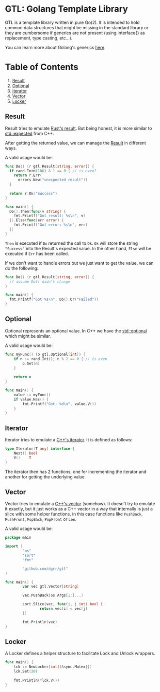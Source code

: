 # GTL: Golang Template Library

GTL is a template library written in pure Go(2).
It is intended to hold common data structures that might be missing in the standard library
or they are cumbersome if generics are not present (using interface{} as replacement, type casting, etc...).

You can learn more about Golang's generics [here](https://go.googlesource.com/proposal/+/refs/heads/master/design/43651-type-parameters.md).

# Table of Contents
1. [Result](#result)
2. [Optional](#optional)
3. [Iterator](#iterator)
4. [Vector](#vector)
5. [Locker](#locker)

## Result

Result tries to emulate [Rust's result](https://doc.rust-lang.org/std/result/).
But being honest, it is more similar to [std::expected](http://www.open-std.org/jtc1/sc22/wg21/docs/papers/2017/p0323r3.pdf) from C++.

After getting the returned value,
we can manage the [Result](https://github.com/dgrr/gtl/blob/master/result.go2#L4) in different ways.

A valid usage would be:
```go
func Do() (r gtl.Result[string, error]) {
  if rand.Intn(100) & 1 == 0 { // is even?
    return r.Err(
      errors.New("unexpected result"))
  }
  
  return r.Ok("Success")
}

func main() {
  Do().Then(func(v string) {
    fmt.Printf("Got result: %s\n", v)
  }).Else(func(err error) {
    fmt.Printf("Got error: %s\n", err)
  })
}
```

`Then` is executed if `Do` returned the call to `Ok`. `Ok` will store the string `"Success"`
into the Result's expected value. In the other hand, `Else` will be executed if `Err` has been called.

If we don't want to handle errors but we just want to get the value, we can do the following:
```go
func Do() (r gtl.Result[string, error]) {
  // assume Do() didn't change
}

func main() {
  fmt.Printf("Got %s\n", Do().Or("Failed"))
}
```

## Optional

Optional represents an optional value. In C++ we have the [std::optional](https://en.cppreference.com/w/cpp/utility/optional)
which might be similar.

A valid usage would be:
```go
func myFunc() (o gtl.Optional[int]) {
	if n := rand.Int(); n % 2 == 0 { // is even
		o.Set(n)
	}
	
	return o
}

func main() {
	value := myFunc()
	if value.Has() {
		fmt.Printf("Got: %d\n", value.V())
	}
}
```

## Iterator

Iterator tries to emulate a [C++'s iterator](https://en.cppreference.com/w/cpp/iterator/iterator).
It is defined as follows:
```go
type Iterator[T any] interface {
	Next() bool
	V()    T
}
```

The iterator then has 2 functions, one for incrementing the iterator and another for getting the underlying value.

## Vector

Vector tries to emulate a [C++'s vector](https://en.cppreference.com/w/cpp/container/vector) (somehow).
It doesn't try to emulate it exactly, but it just works as a C++ vector in a way that internally is just
a slice with some helper functions, in this case functions like `PushBack`, `PushFront`, `PopBack`, `PopFront` or `Len`.

A valid usage would be:
```go
package main

import (
        "os"
        "sort"
        "fmt"

        "github.com/dgrr/gtl"
)

func main() {
        var vec gtl.Vector[string]

        vec.PushBack(os.Args[1:]...)

        sort.Slice(vec, func(i, j int) bool {
                return vec[i] < vec[j]
        })

        fmt.Println(vec)
}
```

## Locker

A Locker defines a helper structure to facilitate Lock and Unlock wrappers.

```go
func main() {
	lck := NewLocker[int](&sync.Mutex{})
	lck.Set(20)
	
	fmt.Println(*lck.V())
}
```

